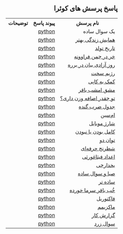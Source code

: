 <!DOCTYPE html>
<html lang="fa" dir="rtl">
<meta charset="utf-8">
<body>

<h2>پاسخ پرسش های کوئرا</h2>

<table style="width:100%">
  <tr>
    <th>نام پرسش</th>
    <th>پیوند پاسخ</th>
    <th>توضیحات</th>
  </tr>
  <tr>
    <td><a href="https://quera.org/problemset/2885/"></a>یک سوال ساده</td>
    <td><a href="https://github.com/ciberneticaDieu/quera_questions-_solved/blob/main/quera/A_simple_question.py">python</a></td>
    <td></td>
  </tr>
    <tr>
    <td><a href="https://quera.org/problemset/10325/">همایش زندگی بهتر</a></td>
    <td><a href="https://github.com/ciberneticaDieu/quera_questions_solved/blob/main/quera/Better_Life_Conference.py">python</a></td>
    <td></td>
  </tr>
    <tr>
    <td><a href="https://quera.org/problemset/615/">تاریخ تولد</a></td>
    <td><a href="https://github.com/ciberneticaDieu/quera_questions_solved/blob/main/quera/Date_of_birth.py">python</a></td>
    <td></td>
  </tr>
    <tr>
    <td><a href="https://quera.org/problemset/4065/">خر در چمن فراوونه</a></td>
    <td><a href="https://github.com/ciberneticaDieu/quera_questions_solved/blob/main/quera/Donkeys_abound_in_the_grass!!.py">python</a></td>
    <td></td>
  </tr>
      <tr>
    <td><a href="https://quera.org/problemset/10162/">روز آزادی بیان در برره</a></td>
    <td><a href="https://github.com/ciberneticaDieu/quera_questions_solved/blob/main/quera/Freedom_of_Expression_Day_in_Barre.py">python</a></td>
    <td></td>
  </tr>
      <tr>
    <td><a href="https://quera.org/problemset/20256/">رژیم سخت</a></td>
    <td><a href="https://github.com/ciberneticaDieu/quera_questions_solved/blob/main/quera/Hard_diet.py">python</a></td>
    <td></td>
  </tr>
      <tr>
    <td><a href="https://quera.org/problemset/8838/">کمک به کاپی</a></td>
    <td><a href="https://github.com/ciberneticaDieu/quera_questions_solved/blob/main/quera/Help_copy.py">python</a></td>
    <td></td>
  </tr>
        <tr>
    <td><a href="https://quera.org/problemset/10230/">مشق امشب باقر</a></td>
    <td><a href="https://github.com/ciberneticaDieu/quera_questions_solved/blob/main/quera/Homework_tonight_Baqir.py">python</a></td>
    <td></td>
  </tr>
          <tr>
    <td><a href="https://quera.org/problemset/3404/">تو چقدر اضافه وزن داری؟</a></td>
    <td><a href="https://github.com/ciberneticaDieu/quera_questions_solved/blob/main/quera/How_overweight_are_you.py">python</a></td>
    <td></td>
  </tr>
            <tr>
    <td><a href="https://quera.org/problemset/3409/">جدول ضرب گنده</a></td>
    <td><a href="https://github.com/ciberneticaDieu/quera_questions_solved/blob/main/quera/Large_multiplication_table.py">python</a></td>
    <td></td>
  </tr>
              <tr>
    <td><a href="https://quera.org/problemset/28947/">ام‌سین</a></td>
    <td><a href="https://github.com/ciberneticaDieu/quera_questions_solved/blob/main/quera/M_sin.py">python</a></td>
    <td></td>
  </tr>
                <tr>
    <td><a href="https://quera.org/problemset/17244/">شارژ موبایل</a></td>
    <td><a href="https://github.com/ciberneticaDieu/quera_questions_solved/blob/main/quera/Mobile_charging.py">python</a></td>
    <td></td>
  </tr>
                  <tr>
    <td><a href="https://quera.org/problemset/282/">کامل بودن یا نبودن</a></td>
    <td><a href="https://github.com/ciberneticaDieu/quera_questions_solved/blob/main/quera/Perfection_or_incompleteness.py">python</a></td>
    <td></td>
  </tr>
                    <tr>
    <td><a href="https://quera.org/problemset/616/">توان دو</a></td>
    <td><a href="https://github.com/ciberneticaDieu/quera_questions_solved/blob/main/quera/Power_two.py">python</a></td>
    <td></td>
  </tr>
                      <tr>
    <td><a href="https://quera.org/problemset/2636/">شطرنج حرفه‌ای</a></td>
    <td><a href="https://github.com/ciberneticaDieu/quera_questions_solved/blob/main/quera/Professional_Chess.py">python</a></td>
    <td></td>
  </tr>
                        <tr>
    <td><a href="https://quera.org/problemset/280/">اعداد فیثاغورثی</a></td>
    <td><a href="https://github.com/ciberneticaDieu/quera_questions_solved/blob/main/quera/Pythagorean_numbers.py">python</a></td>
    <td></td>
  </tr>
                          <tr>
    <td><a href="https://quera.org/problemset/3429/">یخدارچی</a></td>
    <td><a href="https://github.com/ciberneticaDieu/quera_questions_solved/blob/main/quera/Refrigerator.py">python</a></td>
    <td></td>
  </tr>
                            <tr>
    <td><a href="https://quera.org/problemset/31025/">صبا و سوال ساده</a></td>
    <td><a href="https://github.com/ciberneticaDieu/quera_questions_solved/blob/main/quera/Saba_and_simple_question.py">python</a></td>
    <td></td>
  </tr>
                              <tr>
    <td><a href="https://quera.org/problemset/3403/">ساده تر</a></td>
    <td><a href="https://github.com/ciberneticaDieu/quera_questions_solved/blob/main/quera/Simpler.py">python</a></td>
    <td></td>
  </tr>
                                <tr>
    <td><a href="https://quera.org/problemset/10231/">خُب باقر سرما خورده</a></td>
    <td><a href="https://github.com/ciberneticaDieu/quera_questions_solved/blob/main/quera/Well_Baqir_has_a_cold.py">python</a></td>
    <td></td>
  </tr>
                                  <tr>
    <td><a href="https://quera.org/problemset/589/">فاکتوریل</a></td>
    <td><a href="https://github.com/ciberneticaDieu/quera_questions_solved/blob/main/quera/factorial.py">python</a></td>
    <td></td>
  </tr>
                                    <tr>
    <td><a href="https://quera.org/problemset/588/">ماکزیمم</a></td>
    <td><a href="https://github.com/ciberneticaDieu/quera_questions_solved/blob/main/quera/maximum.py">python</a></td>
    <td></td>
  </tr>
                                      <tr>
    <td><a href="https://quera.org/problemset/49535/">گزارش کار</a></td>
    <td><a href="https://github.com/ciberneticaDieu/quera_questions_solved/blob/main/quera/work_report.py">python</a></td>
    <td></td>
  </tr>
                                        <tr>
    <td><a href="https://quera.org/problemset/3537/">سوال زرد</a></td>
    <td><a href="https://github.com/ciberneticaDieu/quera_questions_solved/blob/main/quera/yellow_question.py">python</a></td>
    <td></td>
  </tr>
</table>
</body>
</html>
